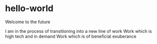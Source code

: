 # hello-world
Welcome to the future

I am in the process of transitioning into a new line of work
Work which is high tech and in demand
Work which is of beneficial exuberance 
